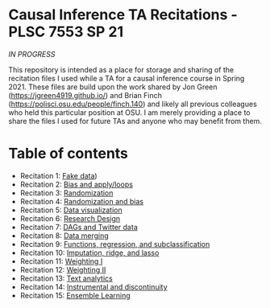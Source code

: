 # Causal Inference TA Recitations - PLSC 7553 SP 21
*IN PROGRESS*

This repository is intended as a place for storage and sharing of the recitation files I used while a TA for a causal inference course in Spring 2021. These files are build upon the work shared by Jon Green (https://jgreen4919.github.io/) and Brian Finch (https://polisci.osu.edu/people/finch.140) and likely all previous colleagues who held this particular position at OSU. I am merely providing a place to share the files I used for future TAs and anyone who may benefit from them. 

# Table of contents
- Recitation 1: [Fake data](https://github.com/swagner1470/Causal-inference-TA-materials/tree/main/Recitation%20Files/Recitation%201))
- Recitation 2: [Bias and apply/loops](https://github.com/swagner1470/Causal-inference-TA-materials/tree/main/Recitation%20Files/Recitation%202)
- Recitation 3: [Randomization](https://github.com/swagner1470/Causal-inference-TA-materials/tree/main/Recitation%20Files/Recitation%203)
- Recitation 4: [Randomization and bias](https://github.com/swagner1470/Causal-inference-TA-materials/tree/main/Recitation%20Files/Recitation%204)
- Recitation 5: [Data visualization](https://github.com/swagner1470/Causal-inference-TA-materials/tree/main/Recitation%20Files/Recitation%205)
- Recitation 6: [Research Design](https://github.com/swagner1470/Causal-inference-TA-materials/tree/main/Recitation%20Files/Recitation%206)
- Recitation 7: [DAGs and Twitter data](https://github.com/swagner1470/Causal-inference-TA-materials/tree/main/Recitation%20Files/Recitation%207)
- Recitation 8: [Data merging](https://github.com/swagner1470/Causal-inference-TA-materials/tree/main/Recitation%20Files/Recitation%208)
- Recitation 9: [Functions, regression, and subclassification](https://github.com/swagner1470/Causal-inference-TA-materials/tree/main/Recitation%20Files/Recitation%209)
- Recitation 10: [Imputation, ridge, and lasso](https://github.com/swagner1470/Causal-inference-TA-materials/tree/main/Recitation%20Files/Recitation%2010)
- Recitation 11: [Weighting I](https://github.com/swagner1470/Causal-inference-TA-materials/tree/main/Recitation%20Files/Recitation%2011)
- Recitation 12: [Weighting II](https://github.com/swagner1470/Causal-inference-TA-materials/tree/main/Recitation%20Files/recitation%2012)
- Recitation 13: [Text analytics](https://github.com/swagner1470/Causal-inference-TA-materials/tree/main/Recitation%20Files/recitation%2013)
- Recitation 14: [Instrumental and discontinuity](https://github.com/swagner1470/Causal-inference-TA-materials/tree/main/Recitation%20Files/Recitation%2014)
- Recitation 15: [Ensemble Learning](https://github.com/swagner1470/Causal-inference-TA-materials/tree/main/Recitation%20Files/recitation%2015)
